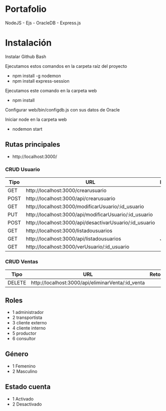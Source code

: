 # Portafolio

NodeJS - Ejs - OracleDB - Express.js

# Instalación

Instalar Github Bash

Ejecutamos estos comandos en la carpeta raíz del proyecto
- npm install -g nodemon
- npm install express-session

Ejecutamos este comando en la carpeta web
- npm install

Configurar web/bin/configdb.js con sus datos de Oracle

Iniciar node en la carpeta web
- nodemon start

## Rutas principales
- http://localhost:3000/

### CRUD Usuario

| Tipo | URL | Retorna |
| ------------- | ------------- | ------------- |
| GET  | http://localhost:3000/crearusuario  |  |
| POST | http://localhost:3000/api/crearusuario  | |
| GET  | http://localhost:3000/modificarUsuario/:id_usuario  |  |
| PUT  | http://localhost:3000/api/modificarUsuario/:id_usuario  | |
| POST | http://localhost:3000/api/desactivarUsuario/:id_usuario  | |
| GET  | http://localhost:3000/listadousuarios  |  |
| GET  | http://localhost:3000/api/listadousuarios  | JSON |
| GET  | http://localhost:3000/verUsuario/:id_usuario  |  |


### CRUD Ventas

| Tipo | URL | Retorna |
| ------------- | ------------- | ------------- |
| DELETE  | http://localhost:3000/api/eliminarVenta/:id_venta  |  |

## Roles
- 1 administrador
- 2 transportista
- 3 cliente externo
- 4 cliente interno
- 5 productor
- 6 consultor

## Género
- 1 Femenino
- 2 Masculino

## Estado cuenta
- 1 Activado
- 2 Desactivado

